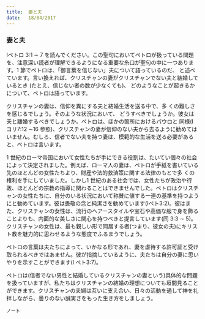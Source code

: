 ```yaml
---
title:  妻と夫
date:   18/04/2017
---
```


### 妻と夫

 Iペトロ 3:1 ∼ 7 を読んでください。この聖句においてペトロが扱っている問題を、注意深い読者が理解できるようになる重要な糸口が聖句の中に一つあります。1 節でペトロは、「御言葉を信じない」夫について語っているのだ、 と述べています。言い換えれば、クリスチャンの妻がクリスチャンでない夫と結婚しているとき (たとえ、信じない者の数が少なくても)、 どのようなことが起きるかについて、ペトロは語っています。

 クリスチャンの妻は、信仰を異にする夫と結婚生活を送る中で、多 くの難しさを感じるでしょう。そのような状況において、 どうすべきでしょうか。彼女は夫と離婚するべきでしょうか。ペトロは、ほかの箇所におけるパウロと 同様(I コリ7:12 ∼16 参照)、クリスチャンの妻が信仰のない夫から去るように勧めてはいません。むしろ、信者でない夫を持つ妻は、模範的な生活を送る必要があると、ペトロは言います。

 1 世紀のローマ帝国において女性たちが手にできる役割は、たいてい個々の社会によって決定されました。例えば、ローマ人の妻は、ペトロが手紙を書いている先のほとんどの女性たちより、財産や法的救済策に関する法律のもとで多 くの権利を手にしていました。しかし1 世紀のある社会では、女性たちが政治や行政、ほとんどの宗教の指導に関わることはできませんでした。ペトロはクリスチャンの女性たちに、自分のいる状況において称賛に値する一連の基準を持つようにと勧めています。彼は畏敬の念と純潔さを勧めています(Iペト3:2)。彼はまた、クリスチャンの女性は、流行のヘアースタイルや宝石や高価な服で身を飾ることよりも、内面的な美しさに関心を持つべきと提言しています(同 3:3 ∼ 5)。クリスチャンの女性は、最も親しい形で同居する者(つまり、彼女の夫)にキリスト教を魅力的に思わせるような態度でふるまうでしょう。

 ペトロの言葉は夫たちによって、いかなる形であれ、妻を虐待する許可証と受け取られるべきではあません。彼が指摘しているように、夫たちは自分の妻に思いやりを示すことができます(I ペト3:7)。

 ペトロは(信者でない男性と結婚しているクリスチャンの妻という)具体的な問題を扱っていますが、私たちはクリスチャンの結婚の理想についても垣間見ることができます。クリスチャンの夫婦は互いに支え合い、日々の活動を通して神を礼拝しながら、曇りのない誠実さをもった生き方をしましょう。

`ノート`

